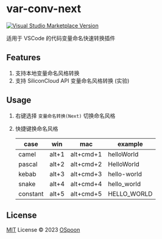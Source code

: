 # var-conv-next

<a href="https://marketplace.visualstudio.com/items?itemName=ospoon.var-conv-next" target="__blank"><img src="https://img.shields.io/visual-studio-marketplace/v/ospoon.var-conv-next.svg?color=eee&amp;label=VS%20Code%20Marketplace&logo=visual-studio-code" alt="Visual Studio Marketplace Version" /></a>

适用于 VSCode 的代码变量命名快速转换插件

## Features

1. 支持本地变量命名风格转换
2. 支持 SiliconCloud API 变量命名风格转换 (实验)

## Usage

1. 右键选择 `变量命名转换(Next)` 切换命名风格
2. 快捷键换命名风格

    | case | win | mac | example |
    | --- | --- | --- | --- |
    | camel | alt+1 | alt+cmd+1 | helloWorld |
    | pascal | alt+2 | alt+cmd+2 | HelloWorld |
    | kebab | alt+3 | alt+cmd+3 | hello-world |
    | snake | alt+4 | alt+cmd+4 | hello_world |
    | constant | alt+5 | alt+cmd+5 | HELLO_WORLD |

## License

[MIT](./LICENSE) License © 2023 [OSpoon](https://github.com/ospoon)
